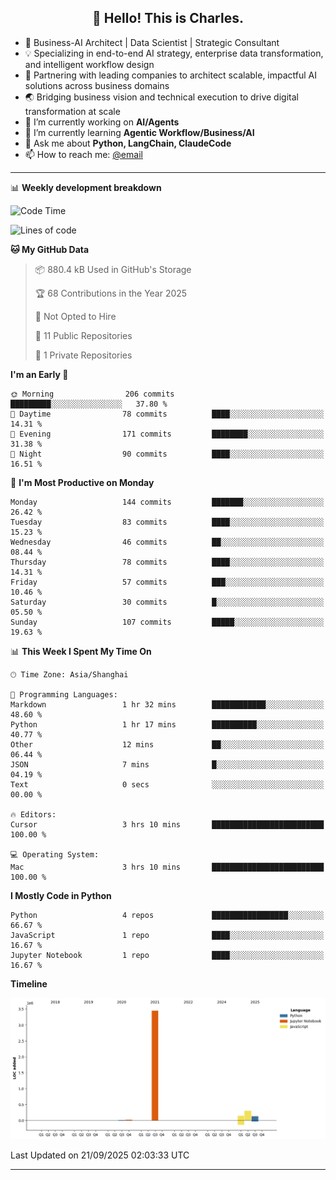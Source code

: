 <h2 align="center">👋 Hello! This is Charles.</h2>
<!--<p align="center">
  <a href="https://blog.athulcyriac.co">Blog</a> •
  <a href="https://twitter.com/athulcajay">Twitter</a>
</p>-->



-  🚀 Business-AI Architect | Data Scientist | Strategic Consultant
-  💡 Specializing in end-to-end AI strategy, enterprise data transformation, and intelligent workflow design
-  🏢 Partnering with leading companies to architect scalable, impactful AI solutions across business domains
-  🌏 Bridging business vision and technical execution to drive digital transformation at scale
- 🔭 I’m currently working on **AI/Agents**
- 🌱 I’m currently learning **Agentic Workflow/Business/AI**
- 💬 Ask me about **Python, LangChain, ClaudeCode**
- 📫 How to reach me: [@email](liuxinhe@outlook.com)

-------
📊 **Weekly development breakdown**
<!--START_SECTION:waka-->
![Code Time](http://img.shields.io/badge/Code%20Time-145%20hrs%2012%20mins-blue)

![Lines of code](https://img.shields.io/badge/From%20Hello%20World%20I%27ve%20Written-4.1%20million%20lines%20of%20code-blue)

**🐱 My GitHub Data** 

> 📦 880.4 kB Used in GitHub's Storage 
 > 
> 🏆 68 Contributions in the Year 2025
 > 
> 🚫 Not Opted to Hire
 > 
> 📜 11 Public Repositories 
 > 
> 🔑 1 Private Repositories 
 > 
**I'm an Early 🐤** 

```text
🌞 Morning                206 commits         █████████░░░░░░░░░░░░░░░░   37.80 % 
🌆 Daytime                78 commits          ████░░░░░░░░░░░░░░░░░░░░░   14.31 % 
🌃 Evening                171 commits         ████████░░░░░░░░░░░░░░░░░   31.38 % 
🌙 Night                  90 commits          ████░░░░░░░░░░░░░░░░░░░░░   16.51 % 
```
📅 **I'm Most Productive on Monday** 

```text
Monday                   144 commits         ███████░░░░░░░░░░░░░░░░░░   26.42 % 
Tuesday                  83 commits          ████░░░░░░░░░░░░░░░░░░░░░   15.23 % 
Wednesday                46 commits          ██░░░░░░░░░░░░░░░░░░░░░░░   08.44 % 
Thursday                 78 commits          ████░░░░░░░░░░░░░░░░░░░░░   14.31 % 
Friday                   57 commits          ███░░░░░░░░░░░░░░░░░░░░░░   10.46 % 
Saturday                 30 commits          █░░░░░░░░░░░░░░░░░░░░░░░░   05.50 % 
Sunday                   107 commits         █████░░░░░░░░░░░░░░░░░░░░   19.63 % 
```


📊 **This Week I Spent My Time On** 

```text
🕑︎ Time Zone: Asia/Shanghai

💬 Programming Languages: 
Markdown                 1 hr 32 mins        ████████████░░░░░░░░░░░░░   48.60 % 
Python                   1 hr 17 mins        ██████████░░░░░░░░░░░░░░░   40.77 % 
Other                    12 mins             ██░░░░░░░░░░░░░░░░░░░░░░░   06.44 % 
JSON                     7 mins              █░░░░░░░░░░░░░░░░░░░░░░░░   04.19 % 
Text                     0 secs              ░░░░░░░░░░░░░░░░░░░░░░░░░   00.00 % 

🔥 Editors: 
Cursor                   3 hrs 10 mins       █████████████████████████   100.00 % 

💻 Operating System: 
Mac                      3 hrs 10 mins       █████████████████████████   100.00 % 
```

**I Mostly Code in Python** 

```text
Python                   4 repos             █████████████████░░░░░░░░   66.67 % 
JavaScript               1 repo              ████░░░░░░░░░░░░░░░░░░░░░   16.67 % 
Jupyter Notebook         1 repo              ████░░░░░░░░░░░░░░░░░░░░░   16.67 % 
```



**Timeline**

![Lines of Code chart](https://raw.githubusercontent.com/XinheLIU/XinheLIU/master/assets/bar_graph.png)


 Last Updated on 21/09/2025 02:03:33 UTC
<!--END_SECTION:waka-->
-------
<!--**XinheLIU/XinheLIU** is a ✨ _special_ ✨ repository because its `README.md` (this file) appears on your GitHub profile.
